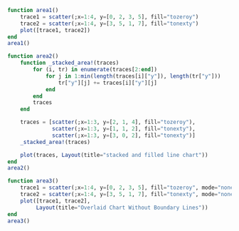 ```julia
function area1()
    trace1 = scatter(;x=1:4, y=[0, 2, 3, 5], fill="tozeroy")
    trace2 = scatter(;x=1:4, y=[3, 5, 1, 7], fill="tonexty")
    plot([trace1, trace2])
end
area1()
```


<div id="2597c84a-6e37-43a3-9615-1601a19cbe2f" class="plotly-graph-div"></div>

<script>
    window.PLOTLYENV=window.PLOTLYENV || {};
    window.PLOTLYENV.BASE_URL="https://plot.ly";
    Plotly.newPlot('2597c84a-6e37-43a3-9615-1601a19cbe2f', [{"y":[0,2,3,5],"type":"scatter","x":[1,2,3,4],"fill":"tozeroy"},{"y":[3,5,1,7],"type":"scatter","x":[1,2,3,4],"fill":"tonexty"}],
               {"margin":{"r":0,"l":0,"b":0,"t":0}}, {showLink: false});

 </script>



```julia
function area2()
    function _stacked_area!(traces)
        for (i, tr) in enumerate(traces[2:end])
            for j in 1:min(length(traces[i]["y"]), length(tr["y"]))
                tr["y"][j] += traces[i]["y"][j]
            end
        end
        traces
    end

    traces = [scatter(;x=1:3, y=[2, 1, 4], fill="tozeroy"),
              scatter(;x=1:3, y=[1, 1, 2], fill="tonexty"),
              scatter(;x=1:3, y=[3, 0, 2], fill="tonexty")]
    _stacked_area!(traces)

    plot(traces, Layout(title="stacked and filled line chart"))
end
area2()
```


<div id="b74231f9-33c9-4d86-a702-cd953038b504" class="plotly-graph-div"></div>

<script>
    window.PLOTLYENV=window.PLOTLYENV || {};
    window.PLOTLYENV.BASE_URL="https://plot.ly";
    Plotly.newPlot('b74231f9-33c9-4d86-a702-cd953038b504', [{"y":[2,1,4],"type":"scatter","x":[1,2,3],"fill":"tozeroy"},{"y":[3,2,6],"type":"scatter","x":[1,2,3],"fill":"tonexty"},{"y":[6,2,8],"type":"scatter","x":[1,2,3],"fill":"tonexty"}],
               {"title":"stacked and filled line chart","margin":{"r":0,"l":0,"b":0,"t":0}}, {showLink: false});

 </script>



```julia
function area3()
    trace1 = scatter(;x=1:4, y=[0, 2, 3, 5], fill="tozeroy", mode="none")
    trace2 = scatter(;x=1:4, y=[3, 5, 1, 7], fill="tonexty", mode="none")
    plot([trace1, trace2],
         Layout(title="Overlaid Chart Without Boundary Lines"))
end
area3()
```


<div id="8d58e511-a32f-4fc7-9dee-3a075290d15a" class="plotly-graph-div"></div>

<script>
    window.PLOTLYENV=window.PLOTLYENV || {};
    window.PLOTLYENV.BASE_URL="https://plot.ly";
    Plotly.newPlot('8d58e511-a32f-4fc7-9dee-3a075290d15a', [{"y":[0,2,3,5],"type":"scatter","x":[1,2,3,4],"fill":"tozeroy","mode":"none"},{"y":[3,5,1,7],"type":"scatter","x":[1,2,3,4],"fill":"tonexty","mode":"none"}],
               {"title":"Overlaid Chart Without Boundary Lines","margin":{"r":0,"l":0,"b":0,"t":0}}, {showLink: false});

 </script>



